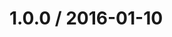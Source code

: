 <!--remark setext-->

<!--lint disable no-multiple-toplevel-headings -->

1.0.0 / 2016-01-10
==================
